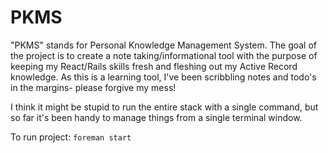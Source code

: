 # PKMS

"PKMS" stands for Personal Knowledge Management System. The goal of the project is to create a note taking/informational tool with the purpose of keeping my React/Rails skills fresh and fleshing out my Active Record knowledge. As this is a learning tool, I've been scribbling notes and todo's in the margins- please forgive my mess!

I think it might be stupid to run the entire stack with a single command, but so far it's been handy to manage things from a single terminal window.

To run project:
`foreman start`
